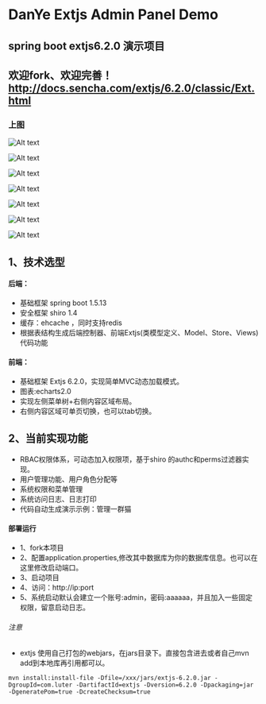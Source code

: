 # DanYe Extjs Admin Panel Demo


spring boot extjs6.2.0 演示项目
---
欢迎fork、欢迎完善！
http://docs.sencha.com/extjs/6.2.0/classic/Ext.html
---


### 上图

![Alt text](https://github.com/MayBeWrong/extjsdemo/blob/master/Screenshots/2.png)

![Alt text](https://github.com/MayBeWrong/extjsdemo/blob/master/Screenshots/7.png)

![Alt text](https://github.com/MayBeWrong/extjsdemo/blob/master/Screenshots/6.png)

![Alt text](https://github.com/MayBeWrong/extjsdemo/blob/master/Screenshots/5.png)

![Alt text](https://github.com/MayBeWrong/extjsdemo/blob/master/Screenshots/4.png)

![Alt text](https://github.com/MayBeWrong/extjsdemo/blob/master/Screenshots/3.png)



![Alt text](https://github.com/MayBeWrong/extjsdemo/blob/master/Screenshots/1.png)











## 1、技术选型
#### 后端：
* 基础框架 spring boot 1.5.13
* 安全框架 shiro 1.4 
* 缓存：ehcache ，同时支持redis
* 根据表结构生成后端控制器、前端Extjs(类模型定义、Model、Store、Views)代码功能
#### 前端：
* 基础框架 Extjs 6.2.0，实现简单MVC动态加载模式。
* 图表:echarts2.0 
* 实现左侧菜单树+右侧内容区域布局。
* 右侧内容区域可单页切换，也可以tab切换。


## 2、当前实现功能
* RBAC权限体系，可动态加入权限项，基于shiro 的authc和perms过滤器实现。
* 用户管理功能、用户角色分配等
* 系统权限和菜单管理
* 系统访问日志、日志打印
* 代码自动生成演示示例：管理一群猫




#### 部署运行
* 1、fork本项目
* 2、配置application.properties,修改其中数据库为你的数据库信息。也可以在这里修改启动端口。
* 3、启动项目
* 4、访问：http://ip:port
* 5、系统启动默认会建立一个账号:admin，密码:aaaaaa，并且加入一些固定权限，留意启动日志。


###### 注意
* extjs 使用自己打包的webjars，在jars目录下。直接包含进去或者自己mvn add到本地库再引用都可以。

```
mvn install:install-file -Dfile=/xxx/jars/extjs-6.2.0.jar -DgroupId=com.luter -DartifactId=extjs -Dversion=6.2.0 -Dpackaging=jar -DgeneratePom=true -DcreateChecksum=true